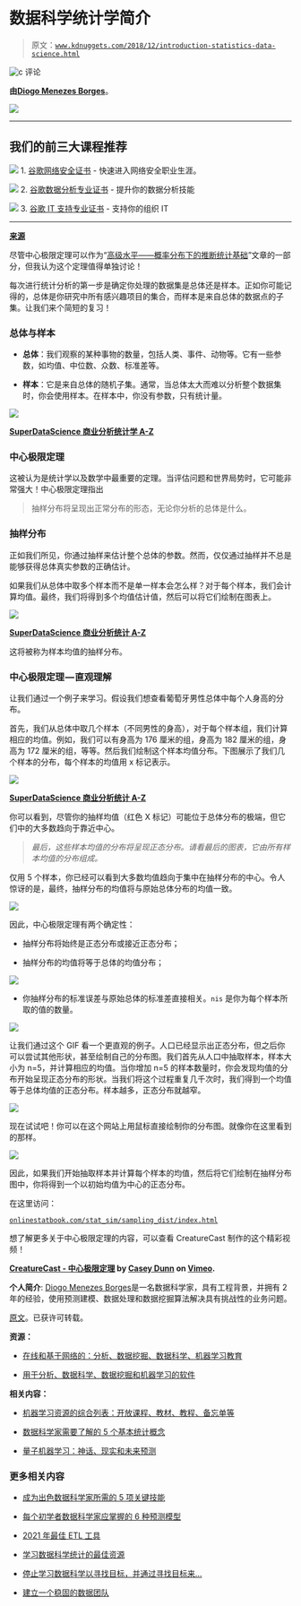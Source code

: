 # 数据科学统计学简介

> 原文：[`www.kdnuggets.com/2018/12/introduction-statistics-data-science.html`](https://www.kdnuggets.com/2018/12/introduction-statistics-data-science.html)

![c](img/3d9c022da2d331bb56691a9617b91b90.png) 评论

**由[Diogo Menezes Borges](https://www.linkedin.com/in/diogomenezesborges/?locale=en_US)**。

![](img/3e84147360949aef5ab5dc174efc3bba.png)

* * *

## 我们的前三大课程推荐

![](img/0244c01ba9267c002ef39d4907e0b8fb.png) 1\. [谷歌网络安全证书](https://www.kdnuggets.com/google-cybersecurity) - 快速进入网络安全职业生涯。

![](img/e225c49c3c91745821c8c0368bf04711.png) 2\. [谷歌数据分析专业证书](https://www.kdnuggets.com/google-data-analytics) - 提升你的数据分析技能

![](img/0244c01ba9267c002ef39d4907e0b8fb.png) 3\. [谷歌 IT 支持专业证书](https://www.kdnuggets.com/google-itsupport) - 支持你的组织 IT

* * *

**[来源](https://vimeo.com/75089338)**

尽管中心极限定理可以作为“[高级水平——概率分布下的推断统计基础](https://medium.com/diogo-menezes-borges/introduction-to-statistics-for-data-science-7bf596237ac6)”文章的一部分，但我认为这个定理值得单独讨论！

每次进行统计分析的第一步是确定你处理的数据集是总体还是样本。正如你可能记得的，总体是你研究中所有感兴趣项目的集合，而样本是来自总体的数据点的子集。让我们来个简短的复习！

### 总体与样本

+   **总体**：我们观察的某种事物的数量，包括人类、事件、动物等。它有一些参数，如均值、中位数、众数、标准差等。

+   **样本**：它是来自总体的随机子集。通常，当总体太大而难以分析整个数据集时，你会使用样本。在样本中，你没有参数，只有统计量。

![](img/e625cafda51f70a7f737a131dcfa9dc4.png)

**[SuperDataScience 商业分析统计学 A-Z](https://www.superdatascience.com/courses/statistics-business-analytics-a-z/)**

### 中心极限定理

这被认为是统计学以及数学中最重要的定理。当评估问题和世界局势时，它可能非常强大！中心极限定理指出

> 抽样分布将呈现出正常分布的形态，无论你分析的总体是什么。

### **抽样分布**

正如我们所见，你通过抽样来估计整个总体的参数。然而，仅仅通过抽样并不总是能够获得总体真实参数的正确估计。

如果我们从总体中取多个样本而不是单一样本会怎么样？对于每个样本，我们会计算均值。最终，我们将得到多个均值估计值，然后可以将它们绘制在图表上。

![](img/5baca4b108cf3b42d8c1a59fddf4bc52.png)

**[SuperDataScience 商业分析统计 A-Z](https://www.superdatascience.com/courses/statistics-business-analytics-a-z/)**

这将被称为样本均值的抽样分布。

### 中心极限定理 — 直观理解

让我们通过一个例子来学习。假设我们想查看葡萄牙男性总体中每个人身高的分布。

首先，我们从总体中取几个样本（不同男性的身高），对于每个样本组，我们计算相应的均值。例如，我们可以有身高为 176 厘米的组，身高为 182 厘米的组，身高为 172 厘米的组，等等。然后我们绘制这个样本均值分布。下图展示了我们几个样本的分布，每个样本的均值用 x 标记表示。

![](img/dc25d3f6baef00220f8ea2175cb2de02.png)

**[SuperDataScience 商业分析统计 A-Z](https://www.superdatascience.com/courses/statistics-business-analytics-a-z/)**

你可以看到，尽管你的抽样均值（红色 X 标记）可能位于总体分布的极端，但它们中的大多数趋向于靠近中心。

> *最后，这些样本均值的分布将呈现正态分布。请看最后的图表，它由所有样本均值的分布组成。*

仅用 5 个样本，你已经可以看到大多数均值趋向于集中在抽样分布的中心。令人惊讶的是，最终，抽样分布的均值将与原始总体分布的均值一致。

![](img/61fbb8a1720c5f81497a9c2d0ffdebc6.png)

因此，中心极限定理有两个确定性：

+   抽样分布将始终是正态分布或接近正态分布；

+   抽样分布的均值将等于总体的均值分布；

![](img/a28634bad7de810d9ba5a0fc77a96be1.png)

+   你抽样分布的标准误差与原始总体的标准差直接相关。`nis` 是你为每个样本所取的值的数量。

![](img/a2494312026761501919f8460896bdba.png)

让我们通过这个 GIF 看一个更直观的例子。人口已经显示出正态分布，但之后你可以尝试其他形状，甚至绘制自己的分布图。我们首先从人口中抽取样本，样本大小为 n=5，并计算相应的均值。当你增加 n=5 的样本数量时，你会发现均值的分布开始呈现正态分布的形状。当我们将这个过程重复几千次时，我们得到一个均值等于总体均值的正态分布。样本越多，正态分布就越窄。

![](img/91bca0350ff9089d7cc236aed0b28667.png)

现在试试吧！你可以在这个网站上用鼠标直接绘制你的分布图。就像你在这里看到的那样。

![](img/0cbdf20d7c7ac65f2c0410ac5963d0dc.png)

因此，如果我们开始抽取样本并计算每个样本的均值，然后将它们绘制在抽样分布图中，你将得到一个以初始均值为中心的正态分布。

在这里访问：

[`onlinestatbook.com/stat_sim/sampling_dist/index.html`](http://onlinestatbook.com/stat_sim/sampling_dist/index.html)

想了解更多关于中心极限定理的内容，可以查看 CreatureCast 制作的这个精彩视频！

**[CreatureCast - 中心极限定理](https://vimeo.com/75089338) by [Casey Dunn](https://vimeo.com/user1747626) on [Vimeo](https://vimeo.com).**

**个人简介**: [Diogo Menezes Borges](https://www.linkedin.com/in/diogomenezesborges/?locale=en_US)是一名数据科学家，具有工程背景，并拥有 2 年的经验，使用预测建模、数据处理和数据挖掘算法解决具有挑战性的业务问题。

[原文](https://medium.com/diogo-menezes-borges/introduction-to-statistics-for-data-science-a67a3199dcd4)。已获许可转载。

**资源：**

+   [在线和基于网络的：分析、数据挖掘、数据科学、机器学习教育](https://www.kdnuggets.com/education/online.html)

+   [用于分析、数据科学、数据挖掘和机器学习的软件](https://www.kdnuggets.com/software/index.html)

**相关内容：**

+   [机器学习资源的综合列表：开放课程、教材、教程、备忘单等](https://www.kdnuggets.com/2018/12/finlayson-machine-learning-resources.html)

+   [数据科学家需要了解的 5 个基本统计概念](https://www.kdnuggets.com/2018/11/5-basic-statistics-concepts-data-scientists-need-know.html)

+   [量子机器学习：神话、现实和未来预测](https://www.kdnuggets.com/2018/11/quantum-machine-learning.html)

### 更多相关内容

+   [成为出色数据科学家所需的 5 项关键技能](https://www.kdnuggets.com/2021/12/5-key-skills-needed-become-great-data-scientist.html)

+   [每个初学者数据科学家应掌握的 6 种预测模型](https://www.kdnuggets.com/2021/12/6-predictive-models-every-beginner-data-scientist-master.html)

+   [2021 年最佳 ETL 工具](https://www.kdnuggets.com/2021/12/mozart-best-etl-tools-2021.html)

+   [学习数据科学统计的最佳资源](https://www.kdnuggets.com/2021/12/springboard-top-resources-learn-data-science-statistics.html)

+   [停止学习数据科学以寻找目标，并通过寻找目标来…](https://www.kdnuggets.com/2021/12/stop-learning-data-science-find-purpose.html)

+   [建立一个稳固的数据团队](https://www.kdnuggets.com/2021/12/build-solid-data-team.html)
